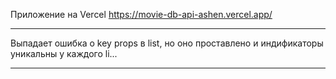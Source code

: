 Приложение на Vercel
https://movie-db-api-ashen.vercel.app/

---

Выпадает ошибка о key props в list, но оно проставлено и индификаторы уникальны у каждого li...

---

